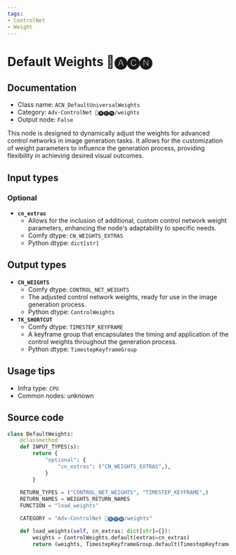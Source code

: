 ```yaml
---
tags:
- ControlNet
- Weight
---
```


# Default Weights 🛂🅐🅒🅝
## Documentation
- Class name: `ACN_DefaultUniversalWeights`
- Category: `Adv-ControlNet 🛂🅐🅒🅝/weights`
- Output node: `False`

This node is designed to dynamically adjust the weights for advanced control networks in image generation tasks. It allows for the customization of weight parameters to influence the generation process, providing flexibility in achieving desired visual outcomes.
## Input types
### Optional
- **`cn_extras`**
    - Allows for the inclusion of additional, custom control network weight parameters, enhancing the node's adaptability to specific needs.
    - Comfy dtype: `CN_WEIGHTS_EXTRAS`
    - Python dtype: `dict[str]`
## Output types
- **`CN_WEIGHTS`**
    - Comfy dtype: `CONTROL_NET_WEIGHTS`
    - The adjusted control network weights, ready for use in the image generation process.
    - Python dtype: `ControlWeights`
- **`TK_SHORTCUT`**
    - Comfy dtype: `TIMESTEP_KEYFRAME`
    - A keyframe group that encapsulates the timing and application of the control weights throughout the generation process.
    - Python dtype: `TimestepKeyframeGroup`
## Usage tips
- Infra type: `CPU`
- Common nodes: unknown


## Source code
```python
class DefaultWeights:
    @classmethod
    def INPUT_TYPES(s):
        return {
            "optional": {
                "cn_extras": ("CN_WEIGHTS_EXTRAS",),
            }
        }
    
    RETURN_TYPES = ("CONTROL_NET_WEIGHTS", "TIMESTEP_KEYFRAME",)
    RETURN_NAMES = WEIGHTS_RETURN_NAMES
    FUNCTION = "load_weights"

    CATEGORY = "Adv-ControlNet 🛂🅐🅒🅝/weights"

    def load_weights(self, cn_extras: dict[str]={}):
        weights = ControlWeights.default(extras=cn_extras)
        return (weights, TimestepKeyframeGroup.default(TimestepKeyframe(control_weights=weights))) 

```
